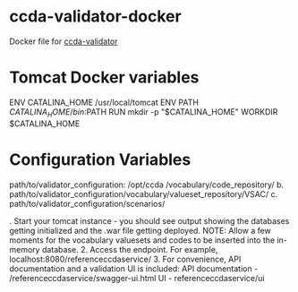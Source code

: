 # ccda-validator-docker
Docker file for [ccda-validator](https://github.com/onc-healthit/reference-ccda-validator)


# Tomcat Docker variables
ENV CATALINA_HOME /usr/local/tomcat
ENV PATH $CATALINA_HOME/bin:$PATH
RUN mkdir -p "$CATALINA_HOME"
WORKDIR $CATALINA_HOME

# Configuration Variables
path/to/validator_configuration: /opt/ccda
/vocabulary/code_repository/
b. path/to/validator_configuration/vocabulary/valueset_repository/VSAC/
c. path/to/validator_configuration/scenarios/


. Start your tomcat instance - you should see output showing the databases getting initialized and the .war file getting deployed.
    NOTE: Allow a few moments for the vocabulary valuesets and codes to be inserted into the in-memory database.
    2. Access the endpoint. For example, localhost:8080/referenceccdaservice/
    3. For convenience, API documentation and a validation UI is included:
        API documentation - /referenceccdaservice/swagger-ui.html
        UI - referenceccdaservice/ui
